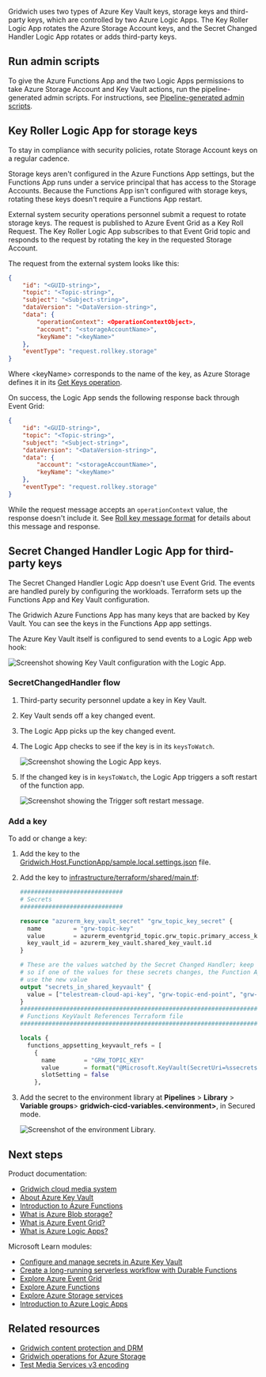 
Gridwich uses two types of Azure Key Vault keys, storage keys and third-party keys, which are controlled by two Azure Logic Apps. The Key Roller Logic App rotates the Azure Storage Account keys, and the Secret Changed Handler Logic App rotates or adds third-party keys.

## Run admin scripts

To give the Azure Functions App and the two Logic Apps permissions to take Azure Storage Account and Key Vault actions, run the pipeline-generated admin scripts. For instructions, see [Pipeline-generated admin scripts](run-admin-scripts.yml).

## Key Roller Logic App for storage keys

To stay in compliance with security policies, rotate Storage Account keys on a regular cadence.

Storage keys aren't configured in the Azure Functions App settings, but the Functions App runs under a service principal that has access to the Storage Accounts. Because the Functions App isn't configured with storage keys, rotating these keys doesn't require a Functions App restart.

External system security operations personnel submit a request to rotate storage keys. The request is published to Azure Event Grid as a Key Roll Request. The Key Roller Logic App subscribes to that Event Grid topic and responds to the request by rotating the key in the requested Storage Account.

The request from the external system looks like this:

```json
{
    "id": "<GUID-string>",
    "topic": "<Topic-string>",
    "subject": "<Subject-string>",
    "dataVersion": "<DataVersion-string>",
    "data": {
        "operationContext": <OperationContextObject>,
        "account": "<storageAccountName>",
        "keyName": "<keyName>"
    },
    "eventType": "request.rollkey.storage"
}
```

Where \<keyName> corresponds to the name of the key, as Azure Storage defines it in its [Get Keys operation](/rest/api/storagerp/srp_json_get_storage_account_keys).

On success, the Logic App sends the following response back through Event Grid:

```json
{
    "id": "<GUID-string>",
    "topic": "<Topic-string>",
    "subject": "<Subject-string>",
    "dataVersion": "<DataVersion-string>",
    "data": {
        "account": "<storageAccountName>",
        "keyName": "<keyName>"
    },
    "eventType": "request.rollkey.storage"
}
```

While the request message accepts an `operationContext` value, the response doesn't include it. See [Roll key message format](gridwich-message-formats.yml#requester-asks-gridwich-to-rotate-to-a-new-storage-key) for details about this message and response.

## Secret Changed Handler Logic App for third-party keys

The Secret Changed Handler Logic App doesn't use Event Grid. The events are handled purely by configuring the workloads. Terraform sets up the Functions App and Key Vault configuration.

The Gridwich Azure Functions App has many keys that are backed by Key Vault. You can see the keys in the Functions App app settings.

The Azure Key Vault itself is configured to send events to a Logic App web hook:

![Screenshot showing Key Vault configuration with the Logic App.](media/key-vault-logic-app.png)

### SecretChangedHandler flow

1. Third-party security personnel update a key in Key Vault.
1. Key Vault sends off a key changed event.
1. The Logic App picks up the key changed event.
1. The Logic App checks to see if the key is in its `keysToWatch`.

   ![Screenshot showing the Logic App keys.](media/logic-app-keys.png)

1. If the changed key is in `keysToWatch`, the Logic App triggers a soft restart of the function app.

   ![Screenshot showing the Trigger soft restart message.](media/soft-restart-app.png)

### Add a key

To add or change a key:

1. Add the key to the [Gridwich.Host.FunctionApp/sample.local.settings.json](https://github.com/mspnp/gridwich/blob/main/src/Gridwich.Host.FunctionApp/src/sample.local.settings.json) file.

1. Add the key to [infrastructure/terraform/shared/main.tf](https://github.com/mspnp/gridwich/blob/main/infrastructure/terraform/shared/main.tf):

   ```terraform
   #############################
   # Secrets
   #############################

   resource "azurerm_key_vault_secret" "grw_topic_key_secret" {
     name         = "grw-topic-key"
     value        = azurerm_eventgrid_topic.grw_topic.primary_access_key
     key_vault_id = azurerm_key_vault.shared_key_vault.id
   }

   # These are the values watched by the Secret Changed Handler; keep these up to date with what is put in Key Vault,
   # so if one of the values for these secrets changes, the Function App using them will be updated to
   # use the new value
   output "secrets_in_shared_keyvault" {
     value = ["telestream-cloud-api-key", "grw-topic-end-point", "grw-topic-key", "appinsights-connectionstring", "ams-fairplay-pfx-password", "ams-fairplay-ask-hex", "ams-fairPlay-certificate-b64"]
   }
   ##################################################################################
   # Functions KeyVault References Terraform file
   ##################################################################################

   locals {
     functions_appsetting_keyvault_refs = [
       {
         name        = "GRW_TOPIC_KEY"
         value       = format("@Microsoft.KeyVault(SecretUri=%ssecrets/%s/)", azurerm_key_vault.shared_key_vault.vault_uri, azurerm_key_vault_secret.grw_topic_key_secret.name)
         slotSetting = false
       },
   ```

1. Add the secret to the environment library at **Pipelines** > **Library** > **Variable groups**> **gridwich-cicd-variables.\<environment>**, in Secured mode.

   ![Screenshot of the environment Library.](media/environment-library.png)

## Next steps

Product documentation:

- [Gridwich cloud media system](gridwich-architecture.yml)
- [About Azure Key Vault](/azure/key-vault/general/overview)
- [Introduction to Azure Functions](/azure/azure-functions/functions-overview)
- [What is Azure Blob storage?](/azure/storage/blobs/storage-blobs-overview)
- [What is Azure Event Grid?](/azure/event-grid/overview)
- [What is Azure Logic Apps?](/azure/logic-apps/logic-apps-overview)

Microsoft Learn modules:

- [Configure and manage secrets in Azure Key Vault](/training/modules/configure-and-manage-azure-key-vault)
- [Create a long-running serverless workflow with Durable Functions](/training/modules/create-long-running-serverless-workflow-with-durable-functions)
- [Explore Azure Event Grid](/training/modules/azure-event-grid)
- [Explore Azure Functions](/training/modules/explore-azure-functions)
- [Explore Azure Storage services](/training/modules/azure-storage-fundamentals)
- [Introduction to Azure Logic Apps](/training/modules/intro-to-logic-apps)

## Related resources

- [Gridwich content protection and DRM](gridwich-content-protection-drm.yml)
- [Gridwich operations for Azure Storage](gridwich-storage-service.yml)
- [Test Media Services v3 encoding](test-encoding.yml)
